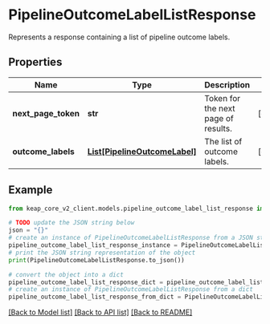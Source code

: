 # PipelineOutcomeLabelListResponse

Represents a response containing a list of pipeline outcome labels.

## Properties

Name | Type | Description | Notes
------------ | ------------- | ------------- | -------------
**next_page_token** | **str** | Token for the next page of results. | [optional] 
**outcome_labels** | [**List[PipelineOutcomeLabel]**](PipelineOutcomeLabel.md) | The list of outcome labels. | [optional] 

## Example

```python
from keap_core_v2_client.models.pipeline_outcome_label_list_response import PipelineOutcomeLabelListResponse

# TODO update the JSON string below
json = "{}"
# create an instance of PipelineOutcomeLabelListResponse from a JSON string
pipeline_outcome_label_list_response_instance = PipelineOutcomeLabelListResponse.from_json(json)
# print the JSON string representation of the object
print(PipelineOutcomeLabelListResponse.to_json())

# convert the object into a dict
pipeline_outcome_label_list_response_dict = pipeline_outcome_label_list_response_instance.to_dict()
# create an instance of PipelineOutcomeLabelListResponse from a dict
pipeline_outcome_label_list_response_from_dict = PipelineOutcomeLabelListResponse.from_dict(pipeline_outcome_label_list_response_dict)
```
[[Back to Model list]](../README.md#documentation-for-models) [[Back to API list]](../README.md#documentation-for-api-endpoints) [[Back to README]](../README.md)


